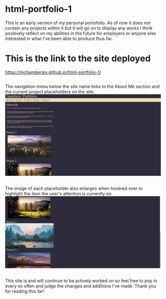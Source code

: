 # html-portfolio-1
This is an early version of my personal portofolio. As of now it does not contain any projects within it but it will go on to display any works I think positively reflect on my abilities in the future for employers or anyone else interested in what I've been able to produce thus far.

# This is the link to the site deployed
https://mchambersiv.github.io/html-portfolio-1/

##
The navigation menu below the site name links to the About Me section and the current project placeholders on the site.
![PortfolioScreen1](./images/PS1.jpg)

##
The image of each placeholder also enlarges when hovered over to highlight the item the user's attention is currently on.
![PortfolioScreen2](./images/PS2.jpg)

##
This site is and will continue to be actively worked on so feel free to pop in every so often and judge the changes and additions I've made. Thank you for reading this far!
